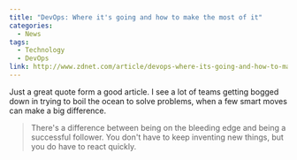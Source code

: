 ```yaml
---
title: "DevOps: Where it's going and how to make the most of it"
categories:
  - News
tags:
  - Technology
  - DevOps
link: http://www.zdnet.com/article/devops-where-its-going-and-how-to-make-the-most-of-it/
---
```


Just a great quote form a good article.  I see a lot of teams getting bogged down in trying to boil the ocean to solve problems, when a few smart moves can make a big difference.

>There's a difference between being on the bleeding edge and being a successful follower. You don't have to keep inventing new things, but you do have to react quickly.


